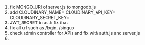 1. fix MONGO_URI of server.js to mongodb.js
2. add CLOUDINARY_NAME=
   CLOUDINARY_API_KEY=
   CLOUDINARY_SECRET_KEY=
3. JWT_SECRET in auth fix that
4. fix all url such as /login, /singup
5. check admin controller for APIs and fix with auth.js and server.js
6. 
